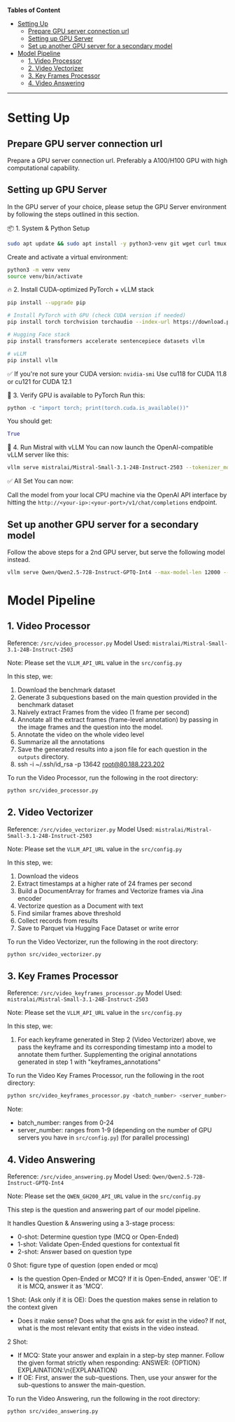**Tables of Content**

- [Setting Up](#setting-up)
  - [Prepare GPU server connection url](#prepare-gpu-server-connection-url)
  - [Setting up GPU Server](#setting-up-gpu-server)
  - [Set up another GPU server for a secondary model](#set-up-another-gpu-server-for-a-secondary-model)
- [Model Pipeline](#model-pipeline)
  - [1. Video Processor](#1-video-processor)
  - [2. Video Vectorizer](#2-video-vectorizer)
  - [3. Key Frames Processor](#3-key-frames-processor)
  - [4. Video Answering](#4-video-answering)

---

# Setting Up

## Prepare GPU server connection url

Prepare a GPU server connection url. Preferably a A100/H100 GPU with high computational capability.

## Setting up GPU Server

In the GPU server of your choice, please setup the GPU Server environment by following the steps outlined in this section.

📦 1. System & Python Setup

```bash
sudo apt update && sudo apt install -y python3-venv git wget curl tmux
```

Create and activate a virtual environment:

```bash
python3 -m venv venv
source venv/bin/activate
```

🔥 2. Install CUDA-optimized PyTorch + vLLM stack

```bash
pip install --upgrade pip

# Install PyTorch with GPU (check CUDA version if needed)
pip install torch torchvision torchaudio --index-url https://download.pytorch.org/whl/cu118

# Hugging Face stack
pip install transformers accelerate sentencepiece datasets vllm

# vLLM
pip install vllm
```

✅ If you're not sure your CUDA version: `nvidia-smi`
Use cu118 for CUDA 11.8 or cu121 for CUDA 12.1

🧪 3. Verify GPU is available to PyTorch
Run this:

```python
python -c "import torch; print(torch.cuda.is_available())"
```

You should get:

```python
True
```

🧠 4. Run Mistral with vLLM
You can now launch the OpenAI-compatible vLLM server like this:

```bash
vllm serve mistralai/Mistral-Small-3.1-24B-Instruct-2503 --tokenizer_mode mistral --config_format mistral --load_format mistral --tool-call-parser mistral --enable-auto-tool-choice --limit_mm_per_prompt 'image=10' --tensor-parallel-size 1 --gpu-memory-utilization 0.99 --swap-space 16 --host 0.0.0.0 --port 8000 --dtype bfloat16 --max-model-len 12000 --max-num-seqs=10
```

✅ All Set
You can now:

Call the model from your local CPU machine via the OpenAI API interface by hitting the `http://<your-ip>:<your-port>/v1/chat/completions` endpoint.

## Set up another GPU server for a secondary model

Follow the above steps for a 2nd GPU server, but serve the following model instead.

```bash
vllm serve Qwen/Qwen2.5-72B-Instruct-GPTQ-Int4 --max-model-len 12000 --gpu-memory-utilization 0.99 --dtype bfloat16 --tensor-parallel-size 1 --swap-space 16 --host 0.0.0.0 --port 8000
```

# Model Pipeline

## 1. Video Processor

Reference: `/src/video_processor.py`
Model Used: `mistralai/Mistral-Small-3.1-24B-Instruct-2503`

Note: Please set the `VLLM_API_URL` value in the `src/config.py`

In this step, we:

1. Download the benchmark dataset
2. Generate 3 subquestions based on the main question provided in the benchmark dataset
3. Naively extract Frames from the video (1 frame per second)
4. Annotate all the extract frames (frame-level annotation) by passing in the image frames and the question into the model.
5. Annotate the video on the whole video level
6. Summarize all the annotations
7. Save the generated results into a json file for each question in the `outputs` directory.
8. ssh -i ~/.ssh/id_rsa -p 13642 root@80.188.223.202

To run the Video Processor, run the following in the root directory:

```bash
python src/video_processor.py
```

## 2. Video Vectorizer

Reference: `/src/video_vectorizer.py`
Model Used: `mistralai/Mistral-Small-3.1-24B-Instruct-2503`

Note: Please set the `VLLM_API_URL` value in the `src/config.py`

In this step, we:

1. Download the videos
2. Extract timestamps at a higher rate of 24 frames per second
3. Build a DocumentArray for frames and Vectorize frames via Jina encoder
4. Vectorize question as a Document with text
5. Find similar frames above threshold
6. Collect records from results
7. Save to Parquet via Hugging Face Dataset or write error

To run the Video Vectorizer, run the following in the root directory:

```bash
python src/video_vectorizer.py
```

## 3. Key Frames Processor

Reference: `/src/video_keyframes_processor.py`
Model Used: `mistralai/Mistral-Small-3.1-24B-Instruct-2503`

Note: Please set the `VLLM_API_URL` value in the `src/config.py`

In this step, we:

1. For each keyframe generated in Step 2 (Video Vectorizer) above, we pass the keyframe and its corresponding timestamp into a model to annotate them further. Supplementing the original annotations generated in step 1 with "keyframes_annotations"

To run the Video Key Frames Processor, run the following in the root directory:

```bash
python src/video_keyframes_processor.py <batch_number> <server_number>
```

Note:

- batch_number: ranges from 0-24
- server_number: ranges from 1-9 (depending on the number of GPU servers you have in `src/config.py`) (for parallel processing)

## 4. Video Answering

Reference: `/src/video_answering.py`
Model Used: `Qwen/Qwen2.5-72B-Instruct-GPTQ-Int4`

Note: Please set the `QWEN_GH200_API_URL` value in the `src/config.py`

This step is the question and answering part of our model pipeline.

It handles Question & Answering using a 3-stage process:

- 0-shot: Determine question type (MCQ or Open-Ended)
- 1-shot: Validate Open-Ended questions for contextual fit
- 2-shot: Answer based on question type

0 Shot: figure type of question (open ended or mcq)

- Is the question Open-Ended or MCQ? If it is Open-Ended, answer 'OE'. If it is MCQ, answer it as 'MCQ'.

1 Shot: (Ask only if it is OE): Does the question makes sense in relation to the context given

- Does it make sense? Does what the qns ask for exist in the video? If not, what is the most relevant entity that exists in the video instead.

2 Shot:

- If MCQ: State your answer and explain in a step-by step manner. Follow the given format strictly when responding:
  ANSWER: {OPTION}
  EXPLAINATION:\n{EXPLANATION}
- If OE: First, answer the sub-questions. Then, use your answer for the sub-questions to answer the main-question.

To run the Video Answering, run the following in the root directory:

```bash
python src/video_answering.py
```
